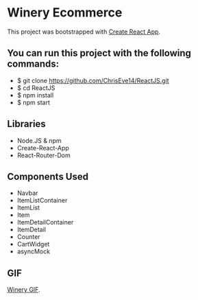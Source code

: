 # Winery Ecommerce 

This project was bootstrapped with [Create React App](https://github.com/facebook/create-react-app).

## You can run this project with the following commands:

* $ git clone https://github.com/ChrisEve14/ReactJS.git
* $ cd ReactJS
* $ npm install
* $ npm start

## Libraries 
* Node.JS & npm
* Create-React-App
* React-Router-Dom

## Components Used
* Navbar
* ItemListContainer
* ItemList
* Item
* ItemDetailContainer
* ItemDetail
* Counter
* CartWidget
* asyncMock


## GIF

[Winery GIF](https://www.canva.com/design/DAFIT2XcqaI/22CZfuUoXjGDGt3OvFkz0g/watch?utm_content=DAFIT2XcqaI&utm_campaign=designshare&utm_medium=link2&utm_source=sharebutton).
